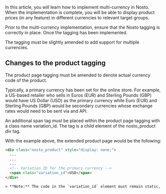 In this article, you will learn how to implement multi-currency in Nosto. When the implementation is complete, you will be able to display product prices (in any feature) in different currencies to relevant target groups.

Prior to the multi-currency implementation, ensure that the Nosto tagging is correctly in place. Once the tagging has been implemented.

The tagging must be slightly amended to add support for multiple currencies.

## Changes to the product tagging

The product page tagging must be amended to denote actual currency code of the product.

Typically, a primary currency has been set for the online store. For example, a US-based retailer who sells in Euros (EUR) and Sterling Pounds (GBP) would have US Dollar (USD) as the primary currency while Euro (EUR) and Sterling Pounds (GBP) would be secondary currencies whose exchange rates would need to be sent via and API.

An additional span tag must be placed within the product page tagging with a class name variation_id. The tag is a child element of the nosto_product div tag.

With the example above, the extended product page would be the following:

```html
<div class="nosto_product" style="display: none;">
  ...
  ...
  ...
  <!-- Variation ID for the primary currency --> 
  <span class="variation_id">USD</span>
</div>

> **Note:** The code in the `variation_id` element must remain static, regardless of the currency active on-site. This is the primary currency of your catalog.

